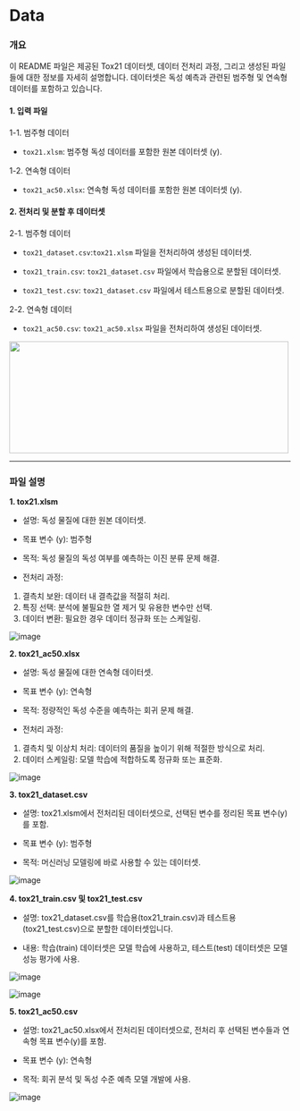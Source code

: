 # Data

### 개요
이 README 파일은 제공된 Tox21 데이터셋, 데이터 전처리 과정, 그리고 생성된 파일들에 대한 정보를 자세히 설명합니다. 데이터셋은 독성 예측과 관련된 범주형 및 연속형 데이터를 포함하고 있습니다.  

#### 1. 입력 파일
  
1-1. 범주형 데이터
  
- `tox21.xlsm`: 범주형 독성 데이터를 포함한 원본 데이터셋 (y).

1-2. 연속형 데이터  
  
- `tox21_ac50.xlsx`: 연속형 독성 데이터를 포함한 원본 데이터셋 (y).
  

#### 2. 전처리 및 분할 후 데이터셋

2-1. 범주형 데이터  

- `tox21_dataset.csv`:`tox21.xlsm` 파일을 전처리하여 생성된 데이터셋.

- `tox21_train.csv`: `tox21_dataset.csv` 파일에서 학습용으로 분할된 데이터셋.

- `tox21_test.csv`: `tox21_dataset.csv` 파일에서 테스트용으로 분할된 데이터셋.

2-2. 연속형 데이터  

- `tox21_ac50.csv`: `tox21_ac50.xlsx` 파일을 전처리하여 생성된 데이터셋.

<img src="https://github.com/user-attachments/assets/bc17af84-0874-4b66-9cf2-fba99d8beb54" width="500" height="200"/>

------  
### 파일 설명

**1. tox21.xlsm**


- 설명: 독성 물질에 대한 원본 데이터셋.

- 목표 변수 (y): 범주형

- 목적: 독성 물질의 독성 여부를 예측하는 이진 분류 문제 해결.

- 전처리 과정:
1. 결측치 보완: 데이터 내 결측값을 적절히 처리.   
2. 특징 선택: 분석에 불필요한 열 제거 및 유용한 변수만 선택.  
3. 데이터 변환: 필요한 경우 데이터 정규화 또는 스케일링.   

![image](https://github.com/user-attachments/assets/a5eeecb1-8f82-48af-9254-887dff391fc3)


**2. tox21_ac50.xlsx**

- 설명: 독성 물질에 대한 연속형 데이터셋.

- 목표 변수 (y): 연속형 

- 목적: 정량적인 독성 수준을 예측하는 회귀 문제 해결.  

- 전처리 과정:  
1. 결측치 및 이상치 처리: 데이터의 품질을 높이기 위해 적절한 방식으로 처리.  
2. 데이터 스케일링: 모델 학습에 적합하도록 정규화 또는 표준화.  

![image](https://github.com/user-attachments/assets/c2b9b0a1-2381-4af3-9080-c22173a38292)


**3. tox21_dataset.csv**

- 설명: tox21.xlsm에서 전처리된 데이터셋으로, 선택된 변수를 정리된 목표 변수(y)를 포함.
  
- 목표 변수 (y): 범주형

- 목적: 머신러닝 모델링에 바로 사용할 수 있는 데이터셋.

![image](https://github.com/user-attachments/assets/16eae862-5b8d-4cf5-a8cb-9786c84f3936)


**4. tox21_train.csv 및 tox21_test.csv**

- 설명: tox21_dataset.csv를 학습용(tox21_train.csv)과 테스트용(tox21_test.csv)으로 분할한 데이터셋입니다.

- 내용: 학습(train) 데이터셋은 모델 학습에 사용하고, 테스트(test) 데이터셋은 모델 성능 평가에 사용.

![image](https://github.com/user-attachments/assets/507556fc-eeec-4388-8034-7a20f77f21cf)

![image](https://github.com/user-attachments/assets/f8d1edf2-2f27-4eb3-97d3-996352ad9ab0)


**5. tox21_ac50.csv**

- 설명: tox21_ac50.xlsx에서 전처리된 데이터셋으로, 전처리 후 선택된 변수들과 연속형 목표 변수(y)를 포함.

- 목표 변수 (y): 연속형

- 목적: 회귀 분석 및 독성 수준 예측 모델 개발에 사용.

![image](https://github.com/user-attachments/assets/ffb5ba9c-f285-4f9e-99e8-2508bd6d2ad7)

